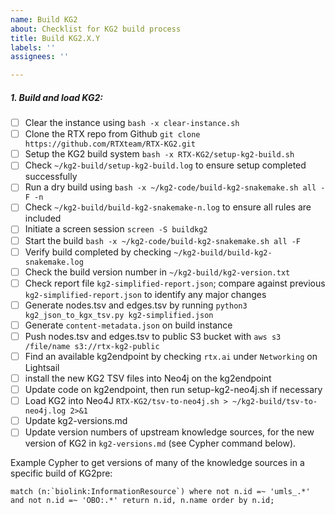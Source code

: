 ```yaml
---
name: Build KG2
about: Checklist for KG2 build process
title: Build KG2.X.Y
labels: ''
assignees: ''

---
```


##### 1. Build and load KG2:
- [ ] Clear the instance using `bash -x clear-instance.sh`
- [ ] Clone the RTX repo from Github `git clone https://github.com/RTXteam/RTX-KG2.git`
- [ ] Setup the KG2 build system `bash -x RTX-KG2/setup-kg2-build.sh`
- [ ] Check `~/kg2-build/setup-kg2-build.log` to ensure setup completed successfully 
- [ ] Run a dry build using `bash -x ~/kg2-code/build-kg2-snakemake.sh all -F -n`
- [ ] Check `~/kg2-build/build-kg2-snakemake-n.log` to ensure all rules are included
- [ ] Initiate a screen session `screen -S buildkg2`
- [ ] Start the build `bash -x ~/kg2-code/build-kg2-snakemake.sh all -F`
- [ ] Verify build completed by checking `~/kg2-build/build-kg2-snakemake.log`
- [ ] Check the build version number in `~/kg2-build/kg2-version.txt`
- [ ] Check report file `kg2-simplified-report.json`; compare against previous `kg2-simplified-report.json` to identify any major changes
- [ ] Generate nodes.tsv and edges.tsv by running `python3 kg2_json_to_kgx_tsv.py kg2-simplified.json`
- [ ] Generate `content-metadata.json` on build instance
- [ ] Push nodes.tsv and edges.tsv to public S3 bucket with `aws s3 /file/name s3://rtx-kg2-public`
- [ ] Find an available kg2endpoint by checking `rtx.ai` under `Networking` on Lightsail
- [ ] install the new KG2 TSV files into Neo4j on the kg2endpoint
- [ ] Update code on kg2endpoint, then run setup-kg2-neo4j.sh if necessary
- [ ] Load KG2 into Neo4J `RTX-KG2/tsv-to-neo4j.sh > ~/kg2-build/tsv-to-neo4j.log 2>&1`
- [ ] Update kg2-versions.md
- [ ] Update version numbers of upstream knowledge sources, for the new version of KG2 in `kg2-versions.md` (see Cypher command below).

Example Cypher to get versions of many of the knowledge sources in a specific build of KG2pre:
```
match (n:`biolink:InformationResource`) where not n.id =~ 'umls_.*' and not n.id =~ 'OBO:.*' return n.id, n.name order by n.id;
```

